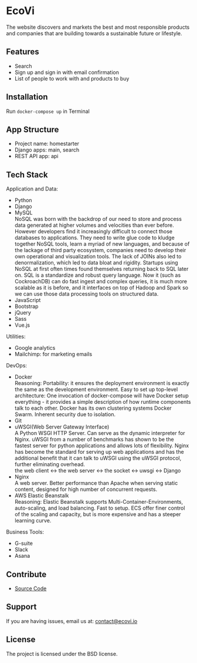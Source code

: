 # EcoVi

The website discovers and markets the best and most responsible products and companies that are building towards a sustainable future or lifestyle.

Features
------------

- Search
- Sign up and sign in with email confirmation
- List of people to work with and products to buy

Installation
------------

Run `docker-compose up` in Terminal

App Structure
------------

* Project name: homestarter
* Django apps: main, search
* REST API app: api



Tech Stack
------------
Application and Data:
- Python
- Django
- MySQL  
NoSQL was born with the backdrop of our need to store and process data generated at higher volumes and velocities than ever before. However developers find it increasingly difficult to connect those databases to applications. They need to write glue code to kludge together NoSQL tools, learn a myriad of new languages, and because of the lackage of third party ecosystem, companies need to develop their own operational and visualization tools. The lack of JOINs also led to denormalization, which led to data bloat and rigidity. Startups using NoSQL at first often times found themselves returning back to SQL later on. SQL is a standardize and robust query language. Now it (such as CockroachDB) can do fast ingest and complex queries, it is much more scalable as it is before, and it interfaces on top of Hadoop and Spark so we can use those data processing tools on structured data.
- JavaScript
- Bootstrap
- jQuery
- Sass
- Vue.js

Utilities:
- Google analytics
- Mailchimp: for marketing emails

DevOps:
- Docker  
Reasoning: Portability: it ensures the deployment environment is exactly the same as the development environment. Easy to set up top-level architecture: One invocation of docker-compose will have Docker setup everything - it provides a simple description of how runtime components talk to each other. Docker has its own clustering systems Docker Swarm. Inherent security due to isolation.
- Git  
- uWSGI(Web Server Gateway Interface)  
A Python WSGI HTTP Server. Can serve as the dynamic interpreter for Nginx. uWSGI from a number of benchmarks has shown to be the fastest server for python applications and allows lots of flexibility. Nginx has become the standard for serving up web applications and has the additional benefit that it can talk to uWSGI using the uWSGI protocol, further eliminating overhead.  
the web client <-> the web server <-> the socket <-> uwsgi <-> Django
- Nginx  
A web server. Better performance than Apache when serving static content, designed for high number of concurrent requests.
- AWS Elastic Beanstalk  
Reasoning: Elastic Beanstalk supports Multi-Container-Environments, auto-scaling, and load balancing. Fast to setup. ECS offer finer control of the scaling and capacity, but is more expensive and has a steeper learning curve.


Business Tools:
- G-suite
- Slack
- Asana

Contribute
------------

- [Source Code](https://github.com/ZonaClark/homestarter.git)

Support
------------

If you are having issues, email us at: contact@ecovi.io

License
------------

The project is licensed under the BSD license.
